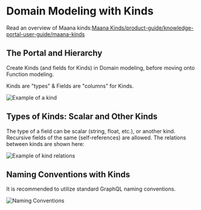 # Domain Modeling with Kinds

Read an overview of Maana kinds:[Maana Kinds/product-guide/knowledge-portal-user-guide/maana-kinds](https://maana-ue.gitbook.io/product/~/drafts/-LZph7cZfruBt7FBiKE8/primary/product-guide/knowledge-portal-user-guide/maana-kinds)

## The Portal and Hierarchy <a id="the-portal-and-hierarchy"></a>

Create Kinds \(and fields for Kinds\) in Domain modeling, before moving onto Function modeling.

Kinds are "types" & Fields are "columns" for Kinds.

![Example of a kind](https://blobscdn.gitbook.com/v0/b/gitbook-28427.appspot.com/o/assets%2F-LVdnxVOMd0zDJQAgSCd%2F-LWIt7lmJZgJ6ohJoHFj%2F-LWIyL3YWzO5urY_sYYF%2Fimage.png?alt=media&token=49490ed2-8186-406c-821c-37b38c96afce)

## Types of Kinds: Scalar and Other Kinds <a id="types-of-kinds-scalar-and-other-kinds"></a>

The type of a field can be scalar \(string, float, etc.\), or another kind. Recursive fields of the same \(self-references\) are allowed. The relations between kinds are shown here:

![Example of kind relations](https://blobscdn.gitbook.com/v0/b/gitbook-28427.appspot.com/o/assets%2F-LWSKjuJIsK0lFXCaEtL%2F-LYTzpQYYRHAYAxV0jgM%2F-LYU23yx8zKtp1xJhUvv%2Fimage.png?alt=media&token=a0888b52-fafe-45f0-9101-f4f2369ad59e)

## Naming Conventions with Kinds <a id="naming-conventions-with-kinds"></a>

It is recommended to utilize standard GraphQL naming conventions.

![Naming Conventions](https://blobscdn.gitbook.com/v0/b/gitbook-28427.appspot.com/o/assets%2F-LWSKjuJIsK0lFXCaEtL%2F-LYTzpQYYRHAYAxV0jgM%2F-LYU2Lz2ll7dHY9TuGK7%2Fimage.png?alt=media&token=2eb3f130-6706-427b-9913-a7b47d325fd0)


